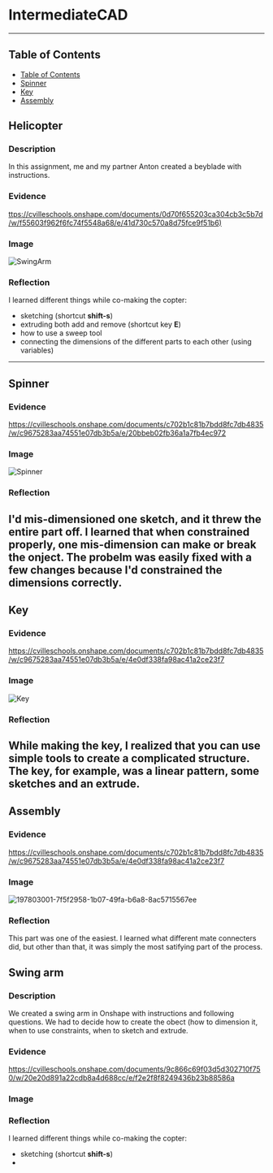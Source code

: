 # IntermediateCAD

---
## Table of Contents
* [Table of Contents](#Table-of-Contents)
* [Spinner](#Spinner)
* [Key](#Key)
* [Assembly](#Assembly)

## Helicopter

### Description

In this assignment, me and my partner Anton created a beyblade with instructions.

### Evidence
[ttps://cvilleschools.onshape.com/documents/0d70f655203ca304cb3c5b7d/w/f55603f962f6fc74f5548a68/e/41d730c570a8d75fce9f51b6)
](https://cvilleschools.onshape.com/documents/c702b1c81b7bdd8fc7db4835/w/c9675283aa74551e07db3b5a/e/ecf2c186399eef371ef2bb3f)
### Image

![SwingArm](https://user-images.githubusercontent.com/112981481/197858749-c0188a26-fbfb-49a0-88f4-b65734b466fb.png)

### Reflection
I learned different things while co-making the copter:
* sketching (shortcut **shift-s**)
* extruding both add and remove (shortcut key **E**)
* how to use a sweep tool
* connecting the dimensions of the different parts to each other (using variables)



---


## Spinner

### Evidence
https://cvilleschools.onshape.com/documents/c702b1c81b7bdd8fc7db4835/w/c9675283aa74551e07db3b5a/e/20bbeb02fb36a1a7fb4ec972
### Image
![Spinner](https://user-images.githubusercontent.com/112981481/197611531-d8000e6c-523e-41c2-a6bf-4a54baa3eb99.png)
### Reflection
I'd mis-dimensioned one sketch, and it threw the entire part off. I learned that when constrained properly, one mis-dimension can make or break the onject. The probelm was easily fixed with a few changes because I'd constrained the dimensions correctly.
---


## Key

### Evidence
https://cvilleschools.onshape.com/documents/c702b1c81b7bdd8fc7db4835/w/c9675283aa74551e07db3b5a/e/4e0df338fa98ac41a2ce23f7
### Image
![Key](https://user-images.githubusercontent.com/112981481/197612020-202feb01-f17b-4c26-bdfa-4458e87be5e3.png)
### Reflection
While making the key, I realized that you can use simple tools to create a complicated structure. The key, for example, was a linear pattern, some sketches and an extrude.
---


## Assembly

### Evidence
https://cvilleschools.onshape.com/documents/c702b1c81b7bdd8fc7db4835/w/c9675283aa74551e07db3b5a/e/4e0df338fa98ac41a2ce23f7
### Image
![197803001-7f5f2958-1b07-49fa-b6a8-8ac5715567ee](https://user-images.githubusercontent.com/112981481/197854309-095b6066-ba5c-47bc-9284-3c3a79919775.gif)
### Reflection
This part was one of the easiest. I learned what different mate connecters did, but other than that, it was simply the most satifying part of the process.



## Swing arm

### Description

We created a swing arm in Onshape with instructions and following questions. We had to decide how to create the obect (how to dimension it, when to use constraints, when to sketch and extrude.

### Evidence
https://cvilleschools.onshape.com/documents/9c866c69f03d5d302710f750/w/20e20d891a22cdb8a4d688cc/e/f2e2f8f8249436b23b88586a
### Image

### Reflection
I learned different things while co-making the copter:
* sketching (shortcut **shift-s**)
* 
